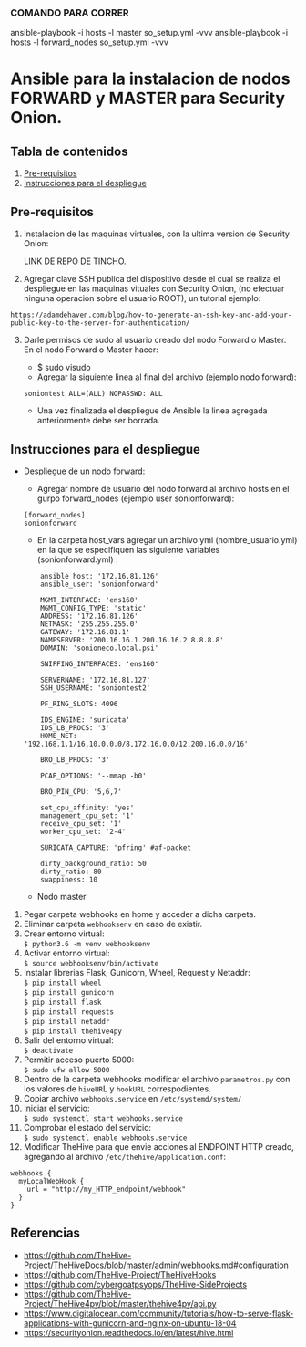 ### COMANDO PARA CORRER
ansible-playbook -i hosts -l master so_setup.yml  -vvv
ansible-playbook -i hosts -l forward_nodes so_setup.yml  -vvv






# Ansible para la instalacion de nodos FORWARD y MASTER para Security Onion.

## Tabla de contenidos

1. [Pre-requisitos](#pre-requisitos)
2. [Instrucciones para el despliegue](#instrucciones-para-el-despliegue)



## Pre-requisitos

1. Instalacion de las maquinas virtuales, con la ultima version de Security Onion:
    
    LINK DE REPO DE TINCHO.    

2. Agregar clave SSH publica del dispositivo desde el cual se realiza el despliegue en las maquinas vituales con Security Onion,
   (no efectuar ninguna operacion sobre el usuario ROOT), un tutorial ejemplo:

```
https://adamdehaven.com/blog/how-to-generate-an-ssh-key-and-add-your-public-key-to-the-server-for-authentication/

```

3. Darle permisos de sudo al usuario creado del nodo Forward o Master. En el nodo Forward o Master hacer:

    *  $ sudo visudo
    * Agregar la siguiente linea al final del archivo (ejemplo nodo forward):
    ```
    soniontest ALL=(ALL) NOPASSWD: ALL
    ```
    * Una vez finalizada el despliegue de Ansible la linea agregada anteriormente debe ser borrada.

## Instrucciones para el despliegue

*  Despliegue de un nodo forward:

    * Agregar nombre de usuario del nodo forward al archivo hosts en el gurpo forward_nodes (ejemplo user sonionforward):
    ```
    [forward_nodes]
    sonionforward
    ```
    * En la carpeta host_vars agregar un archivo yml (nombre_usuario.yml) en la que se especifiquen las siguiente variables (sonionforward.yml) :
    
    ```
        ansible_host: '172.16.81.126'
        ansible_user: 'sonionforward'
        
        MGMT_INTERFACE: 'ens160'
        MGMT_CONFIG_TYPE: 'static'
        ADDRESS: '172.16.81.126'
        NETMASK: '255.255.255.0'
        GATEWAY: '172.16.81.1'
        NAMESERVER: '200.16.16.1 200.16.16.2 8.8.8.8'
        DOMAIN: 'sonioneco.local.psi' 
        
        SNIFFING_INTERFACES: 'ens160'
        
        SERVERNAME: '172.16.81.127'
        SSH_USERNAME: 'soniontest2' 
        
        PF_RING_SLOTS: 4096 
         
        IDS_ENGINE: 'suricata' 
        IDS_LB_PROCS: '3'
        HOME_NET: '192.168.1.1/16,10.0.0.0/8,172.16.0.0/12,200.16.0.0/16'
        
        BRO_LB_PROCS: '3'
        
        PCAP_OPTIONS: '--mmap -b0'
        
        BRO_PIN_CPU: '5,6,7'
        
        set_cpu_affinity: 'yes'
        management_cpu_set: '1'
        receive_cpu_set: '1'
        worker_cpu_set: '2-4'
        
        SURICATA_CAPTURE: 'pfring' #af-packet
        
        dirty_background_ratio: 50
        dirty_ratio: 80
        swappiness: 10
    ```

    
    
    
    *  Nodo master

1.  Pegar carpeta webhooks en home y acceder a dicha carpeta.
2.  Eliminar carpeta `webhooksenv` en caso de existir.
3. Crear entorno virtual:
    <br />`$ python3.6 -m venv webhooksenv`
4.  Activar entorno virtual:
	<br />`$ source webhooksenv/bin/activate`
5.  Instalar librerias Flask, Gunicorn, Wheel, Request y Netaddr:
	<br />`$ pip install wheel`
	<br />`$ pip install gunicorn`
	<br />`$ pip install flask`
	<br />`$ pip install requests`
    <br />`$ pip install netaddr`
    <br />`$ pip install thehive4py`
6.  Salir del entorno virtual:
    <br />`$ deactivate`
7.  Permitir acceso puerto 5000:
	<br />`$ sudo ufw allow 5000`
8.  Dentro de la carpeta webhooks modificar el archivo `parametros.py` con los valores de `hiveUR`L y `hookURL` correspodientes.
9.  Copiar archivo `webhooks.service` en `/etc/systemd/system/`
10. Iniciar el servicio:
	<br />`$ sudo systemctl start webhooks.service`
11. Comprobar el estado del servicio:
	<br />`$ sudo systemctl enable webhooks.service`
12. Modificar TheHive para que envie acciones al ENDPOINT HTTP creado, agregando al archivo `/etc/thehive/application.conf`:

```
webhooks {
  myLocalWebHook {
    url = "http://my_HTTP_endpoint/webhook"
  }
}
```


## Referencias

* https://github.com/TheHive-Project/TheHiveDocs/blob/master/admin/webhooks.md#configuration
* https://github.com/TheHive-Project/TheHiveHooks
* https://github.com/cybergoatpsyops/TheHive-SideProjects
* https://github.com/TheHive-Project/TheHive4py/blob/master/thehive4py/api.py
* https://www.digitalocean.com/community/tutorials/how-to-serve-flask-applications-with-gunicorn-and-nginx-on-ubuntu-18-04
* https://securityonion.readthedocs.io/en/latest/hive.html

















